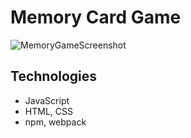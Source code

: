 # Memory Card Game

![MemoryGameScreenshot](https://user-images.githubusercontent.com/53584321/108411875-6e9de800-7229-11eb-9009-a33b8fb61d20.jpg)


## Technologies
* JavaScript
* HTML, CSS
* npm, webpack

